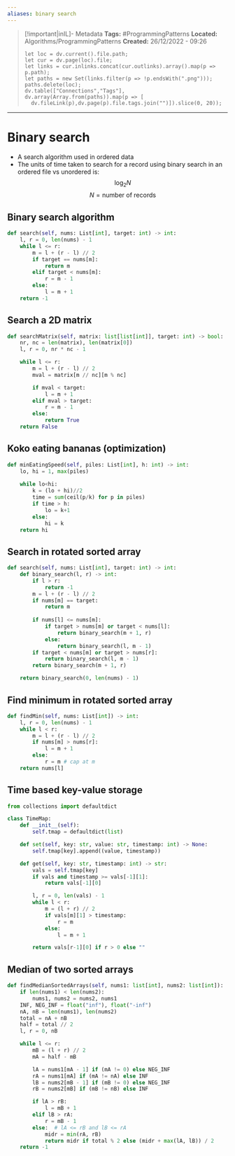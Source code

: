 ```yaml
---
aliases: binary search
---
```


> [!important|inIL]- Metadata
> **Tags:** #ProgrammingPatterns 
> **Located:** Algorithms/ProgrammingPatterns
> **Created:** 26/12/2022 - 09:26
> ```dataviewjs
>let loc = dv.current().file.path;
>let cur = dv.page(loc).file;
>let links = cur.inlinks.concat(cur.outlinks).array().map(p => p.path);
>let paths = new Set(links.filter(p => !p.endsWith(".png")));
>paths.delete(loc);
>dv.table(["Connections","Tags"], dv.array(Array.from(paths)).map(p => [
>   dv.fileLink(p),dv.page(p).file.tags.join("")]).slice(0, 20));
> ```

___
# Binary search
- A search algorithm used in ordered data 
- The units of time taken to search for a record using binary search in an ordered file vs unordered is: 
$$\log_{2}N$$
$$N= \text{number of records}$$
## Binary search algorithm 
```python
def search(self, nums: List[int], target: int) -> int:
    l, r = 0, len(nums) - 1
    while l <= r:
        m = l + (r - l) // 2
        if target == nums[m]:
            return m
        elif target < nums[m]:
            r = m - 1
        else:
            l = m + 1
    return -1
```

## Search a 2D matrix
```python
def searchMatrix(self, matrix: list[list[int]], target: int) -> bool:
    nr, nc = len(matrix), len(matrix[0])
    l, r = 0, nr * nc - 1

    while l <= r:
        m = l + (r - l) // 2
        mval = matrix[m // nc][m % nc]

        if mval < target:
            l = m + 1
        elif mval > target:
            r = m - 1
        else:
            return True
    return False
```

## Koko eating bananas **(optimization)**
```python
def minEatingSpeed(self, piles: List[int], h: int) -> int:
    lo, hi = 1, max(piles)
    
    while lo<hi:
        k = (lo + hi)//2
        time = sum(ceil(p/k) for p in piles)
        if time > h:
            lo = k+1
        else:
            hi = k
    return hi
```

## Search in rotated sorted array
```python
def search(self, nums: List[int], target: int) -> int:
    def binary_search(l, r) -> int:
        if l > r:
            return -1
        m = l + (r - l) // 2
        if nums[m] == target:
            return m
        
        if nums[l] <= nums[m]:
            if target > nums[m] or target < nums[l]:
                return binary_search(m + 1, r)
            else:
                return binary_search(l, m - 1)
        if target < nums[m] or target > nums[r]:
            return binary_search(l, m - 1)
        return binary_search(m + 1, r)

    return binary_search(0, len(nums) - 1)
```

## Find minimum in rotated sorted array
```python
def findMin(self, nums: List[int]) -> int:
    l, r = 0, len(nums) - 1
    while l < r:
        m = l + (r - l) // 2
        if nums[m] > nums[r]:
            l = m + 1
        else:
            r = m # cap at m
    return nums[l]
```

## Time based key-value storage
```python
from collections import defaultdict

class TimeMap:
    def __init__(self):
        self.tmap = defaultdict(list)

    def set(self, key: str, value: str, timestamp: int) -> None:
        self.tmap[key].append((value, timestamp))

    def get(self, key: str, timestamp: int) -> str:
        vals = self.tmap[key]
        if vals and timestamp >= vals[-1][1]:
            return vals[-1][0]

        l, r = 0, len(vals) - 1
        while l < r:
            m = (l + r) // 2
            if vals[m][1] > timestamp:
                r = m
            else:
                l = m + 1

        return vals[r-1][0] if r > 0 else ""
```

## Median of two sorted arrays
```python
def findMedianSortedArrays(self, nums1: list[int], nums2: list[int]):
    if len(nums1) < len(nums2):
        nums1, nums2 = nums2, nums1
    INF, NEG_INF = float("inf"), float("-inf")
    nA, nB = len(nums1), len(nums2)
    total = nA + nB
    half = total // 2
    l, r = 0, nB

    while l <= r:
        mB = (l + r) // 2
        mA = half - mB

        lA = nums1[mA - 1] if (mA != 0) else NEG_INF
        rA = nums1[mA] if (mA != nA) else INF
        lB = nums2[mB - 1] if (mB != 0) else NEG_INF
        rB = nums2[mB] if (mB != nB) else INF

        if lA > rB:
            l = mB + 1
        elif lB > rA:
            r = mB - 1
        else:  # lA <= rB and lB <= rA
            midr = min(rA, rB)
            return midr if total % 2 else (midr + max(lA, lB)) / 2
    return -1
```
